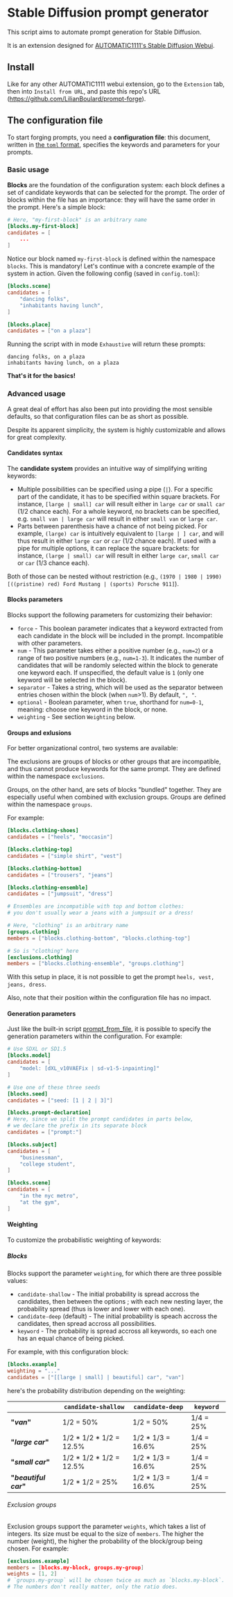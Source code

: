 # Stable Diffusion prompt generator

This script aims to automate prompt generation for Stable Diffusion.

It is an extension designed for [AUTOMATIC1111's Stable Diffusion Webui](https://github.com/AUTOMATIC1111/stable-diffusion-webui).

## Install

Like for any other AUTOMATIC1111 webui extension, go to the `Extension` tab, then into `Install from URL`, and paste this repo's URL (https://github.com/LilianBoulard/prompt-forge).

## The configuration file

To start forging prompts, you need a **configuration file**: this document, written in [the `toml` format](https://toml.io/), specifies the keywords and parameters for your prompts.

### Basic usage

**Blocks** are the foundation of the configuration system: each block defines a set of candidate keywords that can be selected for the prompt.
The order of blocks within the file has an importance: they will have the same order in the prompt.
Here's a simple block:

```toml
# Here, "my-first-block" is an arbitrary name
[blocks.my-first-block]
candidates = [
    ...
]
```

Notice our block named `my-first-block` is defined within the namespace `blocks`. This is mandatory!
Let's continue with a concrete example of the system in action. Given the following config (saved in `config.toml`):

```toml
[blocks.scene]
candidates = [
    "dancing folks",
    "inhabitants having lunch",
]

[blocks.place]
candidates = ["on a plaza"]
```

Running the script with in mode `Exhaustive` will return these prompts:

```
dancing folks, on a plaza
inhabitants having lunch, on a plaza
```

**That's it for the basics!**

### Advanced usage

A great deal of effort has also been put into providing the most sensible defaults, so that configuration files can be as short as possible.

Despite its apparent simplicity, the system is highly customizable and allows for great complexity.

#### Candidates syntax

The **candidate system** provides an intuitive way of simplifying writing keywords:
- Multiple possibilities can be specified using a pipe (` | `). For a specific part of the candidate, it has to be specified within square brackets. For instance, `[large | small] car` will result either in `large car` or `small car` (1/2 chance each). For a whole keyword, no brackets can be specified, e.g. `small van | large car` will result in either `small van` or `large car`. 
- Parts between parenthesis have a chance of not being picked. For example, `(large) car` is intuitively equivalent to `[large | ] car`, and will thus result in either `large car` or `car` (1/2 chance each). If used with a pipe for multiple options, it can replace the square brackets: for instance, `(large | small) car` will result in either `large car`, `small car` or `car` (1/3 chance each).

Both of those can be nested without restriction (e.g., `(1970 | 1980 | 1990) [((pristine) red) Ford Mustang | (sports) Porsche 911]`).

#### Blocks parameters

Blocks support the following parameters for customizing their behavior:
- `force` - This boolean parameter indicates that a keyword extracted from each candidate in the block will be included in the prompt. Incompatible with other parameters.
- `num` - This parameter takes either a positive number (e.g., `num=2`) or a range of two positive numbers (e.g., `num=1-3`). It indicates the number of candidates that will be randomly selected within the block to generate one keyword each. If unspecified, the default value is `1` (only one keyword will be selected in the block).
- `separator` - Takes a string, which will be used as the separator between entries chosen within the block (when `num`>1). By default, `", "`.
- `optional` - Boolean parameter, when `true`, shorthand for `num=0-1`, meaning: choose one keyword in the block, or none.
- `weighting` - See section `Weighting` below.

#### Groups and exlusions

For better organizational control, two systems are available:

The exclusions are groups of blocks or other groups that are incompatible, and thus cannot produce keywords for the same prompt.
They are defined within the namespace `exclusions`.

Groups, on the other hand, are sets of blocks "bundled" together. They are especially useful when combined with exclusion groups. Groups are defined within the namespace `groups`.

For example:

```toml
[blocks.clothing-shoes]
candidates = ["heels", "moccasin"]

[blocks.clothing-top]
candidates = ["simple shirt", "vest"]

[blocks.clothing-bottom]
candidates = ["trousers", "jeans"]

[blocks.clothing-ensemble]
candidates = ["jumpsuit", "dress"]

# Ensembles are incompatible with top and bottom clothes:
# you don't usually wear a jeans with a jumpsuit or a dress!

# Here, "clothing" is an arbitrary name
[groups.clothing]
members = ["blocks.clothing-bottom", "blocks.clothing-top"]

# So is "clothing" here
[exclusions.clothing]
members = ["blocks.clothing-ensemble", "groups.clothing"]
```

With this setup in place, it is not possible to get the prompt `heels, vest, jeans, dress`.

Also, note that their position within the configuration file has no impact.

#### Generation parameters

Just like the built-in script [prompt_from_file](https://github.com/AUTOMATIC1111/stable-diffusion-webui/blob/master/scripts/prompts_from_file.py), it is possible to specify the generation parameters within the configuration. For example:

```toml
# Use SDXL or SD1.5
[blocks.model]
candidates = [
    "model: [dXL_v10VAEFix | sd-v1-5-inpainting]"
]

# Use one of these three seeds
[blocks.seed]
candidates = ["seed: [1 | 2 | 3]"]

[blocks.prompt-declaration]
# Here, since we split the prompt candidates in parts below,
# we declare the prefix in its separate block
candidates = ["prompt:"]

[blocks.subject]
candidates = [
    "businessman",
    "college student",
]

[blocks.scene]
candidates = [
    "in the nyc metro",
    "at the gym",
]
```

#### Weighting

To customize the probabilistic weighting of keywords:

##### Blocks

Blocks support the parameter `weighting`, for which there are three possible values:
- `candidate-shallow` - The initial probability is spread accross the candidates, then between the options ; with each new nesting layer, the probability spread (thus is lower and lower with each one).
- `candidate-deep` (default) - The initial probability is speach accross the candidates, then spread accross all possibilities.
- `keyword` - The probability is spread accross all keywords, so each one has an equal chance of being picked.

For example, with this configuration block:

```toml
[blocks.example]
weighting = "..."
candidates = ["[[large | small] | beautiful] car", "van"]
```

here's the probability distribution depending on the weighting:

| | `candidate-shallow` | `candidate-deep` | `keyword` |
| --- | --- | --- | --- |
| **"*van*"** | 1/2 = 50% | 1/2 = 50% | 1/4 = 25% |
| **"*large car*"** | 1/2 * 1/2 * 1/2 = 12.5% | 1/2 * 1/3 = 16.6% | 1/4 = 25% |
| **"*small car*"** | 1/2 * 1/2 * 1/2 = 12.5% | 1/2 * 1/3 = 16.6% | 1/4 = 25% |
| **"*beautiful car*"** | 1/2 * 1/2 = 25% | 1/2 * 1/3 = 16.6% | 1/4 = 25% |

###### Exclusion groups

Exclusion groups support the parameter `weights`, which takes a list of integers. Its size must be equal to the size of `members`.
The higher the number (weight), the higher the probability of the block/group being chosen. For example:

```toml
[exclusions.example]
members = [blocks.my-block, groups.my-group]
weights = [1, 2]
# `groups.my-group` will be chosen twice as much as `blocks.my-block`.
# The numbers don't really matter, only the ratio does.
```
